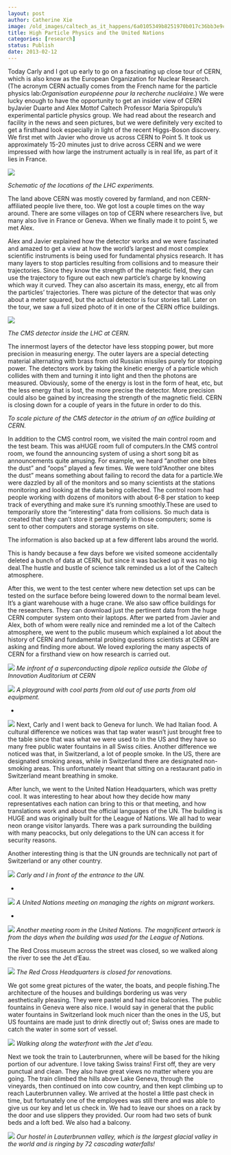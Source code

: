 ```yaml
---
layout: post
author: Catherine Xie
image: /old_images/caltech_as_it_happens/6a0105349b8251970b017c36bb3e9c970b.jpg
title: High Particle Physics and the United Nations
categories: [research]
status: Publish
date: 2013-02-12
---
```



Today Carly and I got up early to go
on a fascinating up close tour of CERN, which is also know as the European Organization for Nuclear Research. (The acronym CERN actually comes from the French name for the particle physics lab:*Organisation européenne pour la recherche nucléaire.*) We were lucky enough to have the opportunity to get an insider view of CERN byJavier Duarte and Alex Mottof Caltech Professor Maria Spiropulu’s experimental particle physics group. We had read about the research and facility in the news and seen pictures, but we were definitely very excited to get a firsthand look especially in light of the recent Higgs-Boson discovery. We first met with Javier who drove us across CERN to Point 5. It took us approximately 15-20 minutes just to drive across CERN and we were impressed with how large the instrument actually is in real life, as part of it lies in France.

![](https://keyhole.web.cern.ch/keyhole/reception/lhc_underground.jpg)

*Schematic of the locations of the LHC experiments.*

The land above CERN was mostly covered by farmland, and non CERN-affiliated people live there, too. We got lost a couple times on the way around. There are some villages on top of CERN where researchers live, but many also live in France or Geneva. When we finally made it to point 5, we met Alex.

Alex and Javier explained how the detector works and we were fascinated and amazed to get a view at how the world’s largest and most complex scientific instruments is being used for fundamental physics research. It has many layers to stop particles resulting from collisions and to measure their trajectories. Since they know the strength of the magnetic field, they can use the trajectory to figure out each new particle’s charge by knowing which way it curved. They can also ascertain its mass, energy, etc all from the particles’ trajectories. There was picture of the detector that was only about a meter squared, but the actual detector is four stories tall. Later on the tour, we saw a full sized photo of it in one of the CERN office buildings.

![](https://www.theinquirer.net/img/2090/lhc-cms-detector.jpg?1241331986)

*The CMS detector inside the LHC at CERN.*

The innermost layers of the detector have less stopping power, but more precision in measuring energy. The outer layers are a special detecting material alternating with brass from old Russian missiles purely for stopping power. The detectors work by taking the kinetic energy of a particle which collides with them and turning it into light and then the photons are measured. Obviously, some of the energy is lost in the form of heat, etc, but the less energy that is lost, the more precise the detector. More precision could also be gained by increasing the strength of the magnetic field. CERN is closing down for a couple of years in the future in order to do this.

*To scale picture of the CMS detector in the atrium of an office building at CERN.*

In addition to the CMS control room, we visited the main control room and the test beam. This was aHUGE room full of computers.In the CMS control room, we found the announcing system of using a short song bit as announcements quite amusing. For example, we heard “another one bites the dust” and “oops” played a few times. We were told“Another one bites the dust” means something about failing to record the data for a particle.We were dazzled by all of the monitors and so many scientists at the stations monitoring and looking at the data being collected. The control room had people working with dozens of monitors with about 6-8 per station to keep track of everything and make sure it’s running smoothly.These are used to temporarily store the “interesting” data from
collisions. So much data is created that they can’t store it permanently in
those computers; some is sent to other computers and storage systems on site.

The information is also backed up at a few different labs around the world.

This is handy because a few days before we visited someone accidentally deleted
a bunch of data at CERN, but since it was backed up it was no big deal.The hustle and bustle of science talk reminded us a lot of the Caltech atmosphere.

After this, we went to the test center where new
detection set ups can be tested on the surface before being lowered down to the
normal beam level. It’s a giant warehouse with a huge crane. We also saw office buildings for
the researchers. They can download just the pertinent data from the huge CERN
computer system onto their laptops. After we parted from Javier and Alex, both
of whom were really nice and reminded me a lot of the Caltech atmosphere, we
went to the public museum which explained a lot about the history of CERN and fundamental probing questions scientists at CERN are asking and finding more about. We loved exploring the many aspects of CERN for a firsthand view on how research is carried out.


![](/old_images/caltech_as_it_happens/6a0105349b8251970b017ee85e90b5970d.jpg)
*Me infront of a superconducting dipole replica outside the Globe of Innovation Auditorium at CERN*


![](/old_images/caltech_as_it_happens/6a0105349b8251970b017d40e9d13b970c.jpg)
*A playground with cool parts from old out of use parts from old equipment.*

*


![](/old_images/caltech_as_it_happens/6a0105349b8251970b017ee85e98af970d.jpg)
Next, Carly and I went back to
Geneva for lunch. We had Italian food. A cultural difference we notices was that tap
water wasn’t just brought free to the table since that was what we were used to
in the US and they have so many free public water fountains in all Swiss cities. Another difference we noticed was
that, in Switzerland, a lot of people smoke. In the US, there are designated
smoking areas, while in Switzerland there are designated non-smoking areas. This
unfortunately meant that sitting on a restaurant patio in Switzerland meant
breathing in smoke.

After lunch, we went to the United Nation Headquarters,
which was pretty cool. It was interesting to hear about how they decide how
many representatives each nation can bring to this or that meeting, and how
translations work and about the official languages of the UN. The building is
HUGE and was originally built for the League of Nations. We all had to wear
neon orange visitor lanyards. There was a park surrounding the building with many
peacocks, but only delegations to the UN can access it for security reasons.

Another interesting thing is that the UN grounds are technically not part of
Switzerland or any other country. 


![](/old_images/caltech_as_it_happens/6a0105349b8251970b017c36bb4f76970b.jpg)
*Carly and I in front of the entrance to the UN.*

*


![](/old_images/caltech_as_it_happens/6a0105349b8251970b017d40e9d903970c.jpg)
*A United Nations meeting on managing the rights on migrant workers.*

*


![](/old_images/caltech_as_it_happens/6a0105349b8251970b017c36bb502c970b.jpg)
*Another meeting room in the United Nations. The magnificent artwork is from the days when the building was used for the League of Nations.*

The Red Cross museum across the
street was closed, so we walked along the river to see the Jet d’Eau.


![](/old_images/caltech_as_it_happens/6a0105349b8251970b017ee85ea101970d.jpg)
*The Red Cross Headquarters is closed for renovations.*

We got some great pictures of the water, the boats, and people fishing.The architecture
of the houses and buildings bordering us was very aesthetically pleasing. They
were pastel and had nice balconies. The public fountains in Geneva were also
nice. I would say in general that the public water fountains in Switzerland
look much nicer than the ones in the US, but US fountains are made just to
drink directly out of; Swiss ones are made to catch the water in some sort of
vessel.


![](/old_images/caltech_as_it_happens/6a0105349b8251970b017ee85ea2af970d.jpg)
*Walking along the waterfront with the Jet d'eau.*

Next we
took the train to Lauterbrunnen, where will be based for the hiking portion of our adventure. I love taking Swiss trains! First off, they
are very punctual and clean. They also have great views no matter where you are
going. The train climbed the hills above Lake Geneva, through the vineyards, then
continued on into cow country, and then kept climbing up to reach Lauterbrunnen
valley. We arrived at the hostel a little past check in time, but fortunately
one of the employees was still there and was able to give us our key and let us
check in. We had to leave our shoes on a rack by the door and use slippers they
provided. Our room had two sets of bunk beds and a loft bed. We also had a
balcony.


![](/old_images/caltech_as_it_happens/6a0105349b8251970b017c36bb54f1970b.jpg)
*Our hostel in Lauterbrunnen valley, which is the largest glacial valley in the world and is ringing by 72 cascading waterfalls!*

